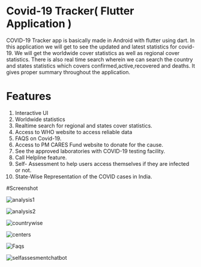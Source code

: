 # Covid-19 Tracker( Flutter Application )

COVID-19 Tracker app is basically made in Android with flutter using dart. In this application we will
get to see the updated and latest statistics for covid-19. We will get the worldwide cover statistics as
well as regional cover statistics. There is also real time search wherein we can search the country and states
statistics which covers confirmed,active,recovered and deaths. It gives proper summary throughout the application.

# Features
1. Interactive UI
2. Worldwide statistics
3. Realtime search for regional and states cover statistics.
4. Access to WHO website to access reliable data
5. FAQS on Covid-19.
6. Access to PM CARES Fund website to donate for the cause.
7. See the approved laboratories with COVID-19 testing facility.
8. Call Helpline feature.
9. Self- Assessment to help users access themselves if they are infected or not.
10. State-Wise Representation of the COVID cases in India.

#Screenshot


![analysis1](https://user-images.githubusercontent.com/62640723/88476949-d58c4480-cf59-11ea-8156-3bfc217966b4.JPG)

![analysis2](https://user-images.githubusercontent.com/62640723/88476992-0a989700-cf5a-11ea-81ae-02510a6b9ae1.JPG)

![countrywise](https://user-images.githubusercontent.com/62640723/88476997-1a17e000-cf5a-11ea-99f0-6d263d3f058a.jpeg)

![centers](https://user-images.githubusercontent.com/62640723/88477005-23a14800-cf5a-11ea-906d-cd606a473860.jpeg)

![Faqs](https://user-images.githubusercontent.com/62640723/88477012-2b60ec80-cf5a-11ea-88e7-1c9c3c1a79b0.jpeg)

![selfassesmentchatbot](https://user-images.githubusercontent.com/62640723/88477113-0ae56200-cf5b-11ea-83a7-e90541dbe85f.gif)




